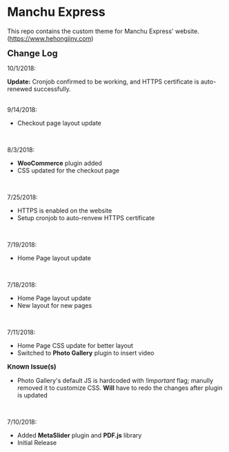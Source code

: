# Manchu Express

This repo contains the custom theme for Manchu Express' website. (https://www.hehongjiny.com)


<strong style="font-size:20px">Change Log</strong><br />

10/1/2018:

<b>Update:</b> Cronjob confirmed to be working, and HTTPS certificate is auto-renewed successfully.
<br /><br />


9/14/2018:
<ul><li>Checkout page layout update</li>
</ul>
<br />

8/3/2018:
<ul><li><b>WooCommerce</b> plugin added</li>
	<li>CSS updated for the checkout page</li>
</ul>
<br />

7/25/2018:
<ul><li>HTTPS is enabled on the website</li>
<li>Setup cronjob to auto-renvew HTTPS certificate</li>
</ul>
<br />

7/19/2018:
<ul><li>Home Page layout update</li>
</ul>
<br />

7/18/2018:
<ul><li>Home Page layout update</li>
	<li>New layout for new pages</li>
</ul>
<br />

7/11/2018:
<ul><li>Home Page CSS update for better layout</li>
<li>Switched to <b>Photo Gallery</b> plugin to insert video</li>
</ul>
<strong style="font-size:15px">Known Issue(s)</strong><br />
<ul>
<li>Photo Gallery's default JS is hardcoded with <i>!important</i> flag; manully removed it to customize CSS. <b>Will</b> have to redo the changes after plugin is updated</li>
</ul>
<br />

7/10/2018:
<ul><li>Added <b>MetaSlider</b> plugin and <b>PDF.js</b> library</li>
<li>Initial Release</li>
</ul>
<br />


